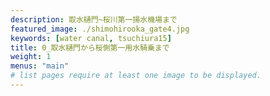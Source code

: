```yaml
---
description: 取水樋門~桜川第一揚水機場まで
featured_image: ./shimohirooka_gate4.jpg
keywords: [water canal, tsuchiura15]
title: 0_取水樋門から桜側第一用水騎乗まで
weight: 1
menus: "main"
# list pages require at least one image to be displayed.
---
```

